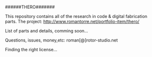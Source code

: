######THERO#######

This repository contains all of the research in code & digital fabrication parts. 
The project: http://www.romantorre.net/portfolio-item/thero/


List of parts and details, comming soon...


Questions, issues, money,etc: roman[@]rotor-studio.net


Finding the right license...
